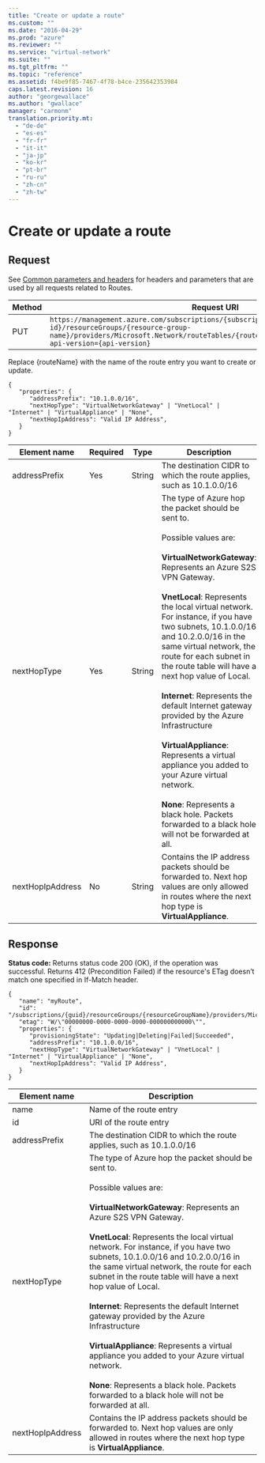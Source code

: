 ```yaml
---
title: "Create or update a route"
ms.custom: ""
ms.date: "2016-04-29"
ms.prod: "azure"
ms.reviewer: ""
ms.service: "virtual-network"
ms.suite: ""
ms.tgt_pltfrm: ""
ms.topic: "reference"
ms.assetid: f4be9f85-7467-4f78-b4ce-235642353984
caps.latest.revision: 16
author: "georgewallace"
ms.author: "gwallace"
manager: "carmonm"
translation.priority.mt: 
  - "de-de"
  - "es-es"
  - "fr-fr"
  - "it-it"
  - "ja-jp"
  - "ko-kr"
  - "pt-br"
  - "ru-ru"
  - "zh-cn"
  - "zh-tw"
---
```

# Create or update a route
## Request  
 See [Common parameters and headers](../NetworkREST/routes.md#bk_common) for headers and parameters that are used by all requests related to Routes.  
  
|Method|Request URI|  
|------------|-----------------|  
|PUT|`https://management.azure.com/subscriptions/{subscription-id}/resourceGroups/{resource-group-name}/providers/Microsoft.Network/routeTables/{routeTableName}/routes/{routeName}?api-version={api-version}`|  
  
 Replace {routeName} with the name of the route entry you want to create or update.  
  
```  
{  
   "properties": {  
      "addressPrefix": "10.1.0.0/16",   
      "nextHopType": "VirtualNetworkGateway" | "VnetLocal" | "Internet" | "VirtualAppliance" | "None",  
      "nextHopIpAddress": "Valid IP Address",  
   }  
}  
```  
  
|Element name|Required|Type|Description|  
|------------------|--------------|----------|-----------------|  
|addressPrefix|Yes|String|The destination CIDR to which the route applies, such as 10.1.0.0/16|  
|nextHopType|Yes|String|The type of Azure hop the packet should be sent to.<br /><br /> Possible values are:<br /><br /> **VirtualNetworkGateway**: Represents an Azure S2S VPN Gateway.<br /><br /> **VnetLocal**: Represents the local virtual network. For instance, if you have two subnets, 10.1.0.0/16 and 10.2.0.0/16 in the same virtual network, the route for each subnet in the route table will have a next hop value of Local.<br /><br /> **Internet**: Represents the default Internet gateway provided by the Azure Infrastructure<br /><br /> **VirtualAppliance**: Represents a virtual appliance you added to your Azure virtual network.<br /><br /> **None**: Represents a black hole. Packets forwarded to a black hole will not be forwarded at all.|  
|nextHopIpAddress|No|String|Contains the IP address packets should be forwarded to. Next hop values are only allowed in routes where the next hop type is **VirtualAppliance**.|  
  
## Response  
 **Status code:** Returns status code 200 (OK), if the operation was successful. Returns 412 (Precondition Failed) if the resource's ETag doesn’t match one specified in If-Match header.  
  
```  
{  
   "name": "myRoute",  
   "id": "/subscriptions/{guid}/resourceGroups/{resourceGroupName}/providers/Microsoft.Network/routeTables/myRouteTable/routes/myRoute",  
   "etag": "W/\"00000000-0000-0000-0000-000000000000\"",  
   "properties": {   
      "provisioningState": "Updating|Deleting|Failed|Succeeded",  
      "addressPrefix": "10.1.0.0/16",  
      "nextHopType": "VirtualNetworkGateway" | "VnetLocal" | "Internet" | "VirtualAppliance" | "None",  
      "nextHopIpAddress": "Valid IP Address",  
   }  
}  
```  
  
|Element name|Description|  
|------------------|-----------------|  
|name|Name of the route entry|  
|id|URI of the route entry|  
|addressPrefix|The destination CIDR to which the route applies, such as 10.1.0.0/16|  
|nextHopType|The type of Azure hop the packet should be sent to.<br /><br /> Possible values are:<br /><br /> **VirtualNetworkGateway**: Represents an Azure S2S VPN Gateway.<br /><br /> **VnetLocal**: Represents the local virtual network. For instance, if you have two subnets, 10.1.0.0/16 and 10.2.0.0/16 in the same virtual network, the route for each subnet in the route table will have a next hop value of Local.<br /><br /> **Internet**: Represents the default Internet gateway provided by the Azure Infrastructure<br /><br /> **VirtualAppliance**: Represents a virtual appliance you added to your Azure virtual network.<br /><br /> **None**: Represents a black hole. Packets forwarded to a black hole will not be forwarded at all.|  
|nextHopIpAddress|Contains the IP address packets should be forwarded to. Next hop values are only allowed in routes where the next hop type is **VirtualAppliance**.|